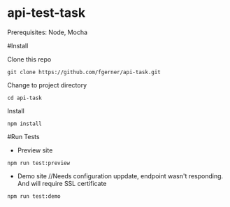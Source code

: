 # api-test-task

Prerequisites:
  Node,
  Mocha

#Install

Clone this repo

`git clone https://github.com/fgerner/api-task.git`

Change to project directory

`cd api-task`

Install 

`npm install`

#Run Tests
- Preview site

`npm run test:preview`

- Demo site //Needs configuration uppdate, endpoint wasn't responding. And will require SSL certificate

`npm run test:demo`

